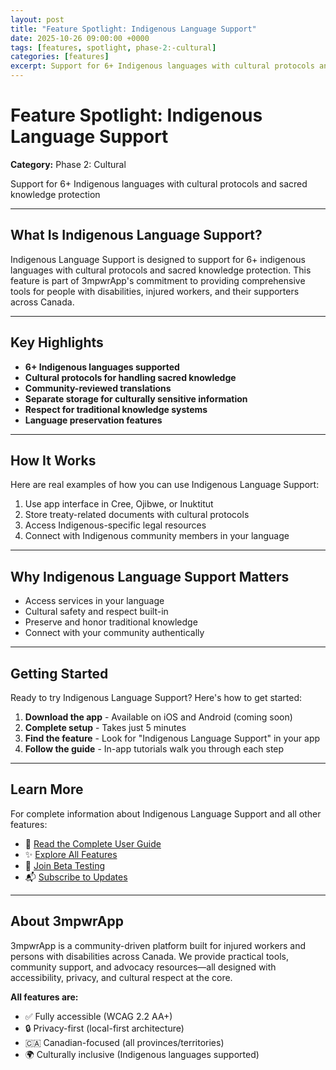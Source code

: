 ```yaml
---
layout: post
title: "Feature Spotlight: Indigenous Language Support"
date: 2025-10-26 09:00:00 +0000
tags: [features, spotlight, phase-2:-cultural]
categories: [features]
excerpt: Support for 6+ Indigenous languages with cultural protocols and sacred knowledge protection
---
```


# Feature Spotlight: Indigenous Language Support

**Category:** Phase 2: Cultural

Support for 6+ Indigenous languages with cultural protocols and sacred knowledge protection

---

## What Is Indigenous Language Support?

Indigenous Language Support is designed to support for 6+ indigenous languages with cultural protocols and sacred knowledge protection. This feature is part of 3mpwrApp's commitment to providing comprehensive tools for people with disabilities, injured workers, and their supporters across Canada.

---

## Key Highlights

- **6+ Indigenous languages supported**
- **Cultural protocols for handling sacred knowledge**
- **Community-reviewed translations**
- **Separate storage for culturally sensitive information**
- **Respect for traditional knowledge systems**
- **Language preservation features**

---

## How It Works

Here are real examples of how you can use Indigenous Language Support:

1. Use app interface in Cree, Ojibwe, or Inuktitut
2. Store treaty-related documents with cultural protocols
3. Access Indigenous-specific legal resources
4. Connect with Indigenous community members in your language

---

## Why Indigenous Language Support Matters

- Access services in your language
- Cultural safety and respect built-in
- Preserve and honor traditional knowledge
- Connect with your community authentically

---

## Getting Started

Ready to try Indigenous Language Support? Here's how to get started:

1. **Download the app** - Available on iOS and Android (coming soon)
2. **Complete setup** - Takes just 5 minutes
3. **Find the feature** - Look for "Indigenous Language Support" in your app
4. **Follow the guide** - In-app tutorials walk you through each step

---

## Learn More

For complete information about Indigenous Language Support and all other features:

- 📖 [Read the Complete User Guide](/user-guide/#indigenous-languages)
- ✨ [Explore All Features](/features/)
- 🧪 [Join Beta Testing](/beta/)
- 📬 [Subscribe to Updates](/newsletter/)

---

## About 3mpwrApp

3mpwrApp is a community-driven platform built for injured workers and persons with disabilities across Canada. We provide practical tools, community support, and advocacy resources—all designed with accessibility, privacy, and cultural respect at the core.

**All features are:**
- ✅ Fully accessible (WCAG 2.2 AA+)
- 🔒 Privacy-first (local-first architecture)
- 🇨🇦 Canadian-focused (all provinces/territories)
- 🌍 Culturally inclusive (Indigenous languages supported)
